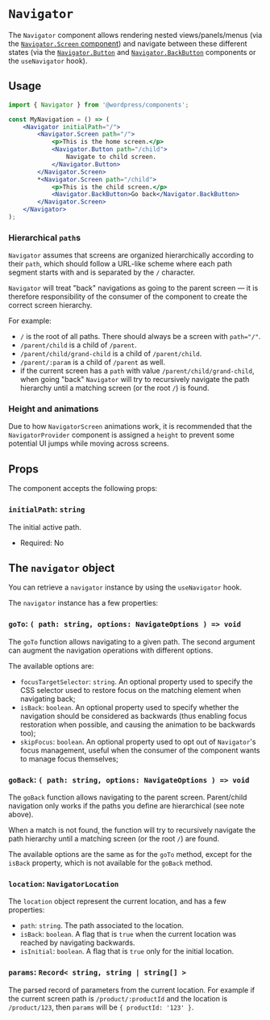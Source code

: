 # `Navigator`

The `Navigator` component allows rendering nested views/panels/menus (via the [`Navigator.Screen` component](/packages/components/src/navigator/navigator-screen/README.md)) and navigate between these different states (via the [`Navigator.Button`](/packages/components/src/navigator/navigator-button/README.md) and [`Navigator.BackButton`](/packages/components/src/navigator/navigator-back-button/README.md) components or the `useNavigator` hook).

## Usage

```jsx
import { Navigator } from '@wordpress/components';

const MyNavigation = () => (
	<Navigator initialPath="/">
		<Navigator.Screen path="/">
			<p>This is the home screen.</p>
			<Navigator.Button path="/child">
				Navigate to child screen.
			</Navigator.Button>
		</Navigator.Screen>
		*<Navigator.Screen path="/child">
			<p>This is the child screen.</p>
			<Navigator.BackButton>Go back</Navigator.BackButton>
		</Navigator.Screen>
	</Navigator>
);
```

### Hierarchical `path`s

`Navigator` assumes that screens are organized hierarchically according to their `path`, which should follow a URL-like scheme where each path segment starts with and is separated by the `/` character.

`Navigator` will treat "back" navigations as going to the parent screen — it is therefore responsibility of the consumer of the component to create the correct screen hierarchy.

For example:

-   `/` is the root of all paths. There should always be a screen with `path="/"`.
-   `/parent/child` is a child of `/parent`.
-   `/parent/child/grand-child` is a child of `/parent/child`.
-   `/parent/:param` is a child of `/parent` as well.
-   if the current screen has a `path` with value `/parent/child/grand-child`, when going "back" `Navigator` will try to recursively navigate the path hierarchy until a matching screen (or the root `/`) is found.

### Height and animations

Due to how `NavigatorScreen` animations work, it is recommended that the `NavigatorProvider` component is assigned a `height` to prevent some potential UI jumps while moving across screens.

## Props

The component accepts the following props:

### `initialPath`: `string`

The initial active path.

-   Required: No

## The `navigator` object

You can retrieve a `navigator` instance by using the `useNavigator` hook.

The `navigator` instance has a few properties:

### `goTo`: `( path: string, options: NavigateOptions ) => void`

The `goTo` function allows navigating to a given path. The second argument can augment the navigation operations with different options.

The available options are:

-   `focusTargetSelector`: `string`. An optional property used to specify the CSS selector used to restore focus on the matching element when navigating back;
-   `isBack`: `boolean`. An optional property used to specify whether the navigation should be considered as backwards (thus enabling focus restoration when possible, and causing the animation to be backwards too);
-   `skipFocus`: `boolean`. An optional property used to opt out of `Navigator`'s focus management, useful when the consumer of the component wants to manage focus themselves;

### `goBack`: `( path: string, options: NavigateOptions ) => void`

The `goBack` function allows navigating to the parent screen. Parent/child navigation only works if the paths you define are hierarchical (see note above).

When a match is not found, the function will try to recursively navigate the path hierarchy until a matching screen (or the root `/`) are found.

The available options are the same as for the `goTo` method, except for the `isBack` property, which is not available for the `goBack` method.

### `location`: `NavigatorLocation`

The `location` object represent the current location, and has a few properties:

-   `path`: `string`. The path associated to the location.
-   `isBack`: `boolean`. A flag that is `true` when the current location was reached by navigating backwards.
-   `isInitial`: `boolean`. A flag that is `true` only for the initial location.

### `params`: `Record< string, string | string[] >`

The parsed record of parameters from the current location. For example if the current screen path is `/product/:productId` and the location is `/product/123`, then `params` will be `{ productId: '123' }`.
